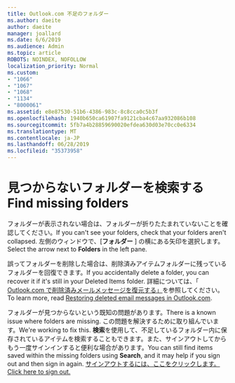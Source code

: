 ```yaml
---
title: Outlook.com 不足のフォルダー
ms.author: daeite
author: daeite
manager: joallard
ms.date: 6/6/2019
ms.audience: Admin
ms.topic: article
ROBOTS: NOINDEX, NOFOLLOW
localization_priority: Normal
ms.custom:
- "1066"
- "1067"
- "1068"
- "1134"
- "8000061"
ms.assetid: e8e87530-51b6-4386-983c-8c8cca0c5b3f
ms.openlocfilehash: 1940b650ca61907fa9121cba4c67aa932086b108
ms.sourcegitcommit: 5fb7a4b28859690020efdea630d03e70cc0e6334
ms.translationtype: MT
ms.contentlocale: ja-JP
ms.lasthandoff: 06/28/2019
ms.locfileid: "35373958"
---
```

# <a name="find-missing-folders"></a><span data-ttu-id="e8aab-102">見つからないフォルダーを検索する</span><span class="sxs-lookup"><span data-stu-id="e8aab-102">Find missing folders</span></span>

<span data-ttu-id="e8aab-103">フォルダーが表示されない場合は、フォルダーが折りたたまれていないことを確認してください。</span><span class="sxs-lookup"><span data-stu-id="e8aab-103">If you can't see your folders, check that your folders aren't collapsed.</span></span> <span data-ttu-id="e8aab-104">左側のウィンドウで、[**フォルダー** ] の横にある矢印を選択します。</span><span class="sxs-lookup"><span data-stu-id="e8aab-104">Select the arrow next to **Folders** in the left pane.</span></span>
  
<span data-ttu-id="e8aab-105">誤ってフォルダーを削除した場合は、削除済みアイテムフォルダーに残っているフォルダーを回復できます。</span><span class="sxs-lookup"><span data-stu-id="e8aab-105">If you accidentally delete a folder, you can recover it if it's still in your Deleted Items folder.</span></span> <span data-ttu-id="e8aab-106">詳細については、「 [Outlook.com で削除済みメールメッセージを復元する」](https://support.office.com/article/cf06ab1b-ae0b-418c-a4d9-4e895f83ed50)を参照してください。</span><span class="sxs-lookup"><span data-stu-id="e8aab-106">To learn more, read [Restoring deleted email messages in Outlook.com](https://support.office.com/article/cf06ab1b-ae0b-418c-a4d9-4e895f83ed50).</span></span>
  
<span data-ttu-id="e8aab-107">フォルダーが見つからないという既知の問題があります。</span><span class="sxs-lookup"><span data-stu-id="e8aab-107">There is a known issue where folders are missing.</span></span> <span data-ttu-id="e8aab-108">この問題を解決するために取り組んでいます。</span><span class="sxs-lookup"><span data-stu-id="e8aab-108">We're working to fix this.</span></span> <span data-ttu-id="e8aab-109">**検索**を使用して、不足しているフォルダー内に保存されているアイテムを検索することもできます。また、サインアウトしてからもう一度サインインすると便利な場合があります。</span><span class="sxs-lookup"><span data-stu-id="e8aab-109">You can still find items saved within the missing folders using **Search**, and it may help if you sign out and then sign in again.</span></span> [<span data-ttu-id="e8aab-110">サインアウトするには、ここをクリックします。</span><span class="sxs-lookup"><span data-stu-id="e8aab-110">Click here to sign out.</span></span>](https://login.live.com/logout.srf)
